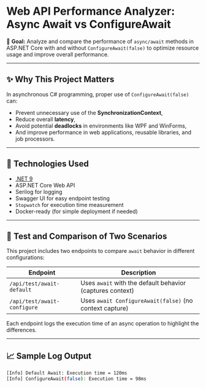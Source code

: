 ﻿# Web API Performance Analyzer: Async Await vs ConfigureAwait

📌 **Goal:** Analyze and compare the performance of `async/await` methods in ASP.NET Core with and without `ConfigureAwait(false)` to optimize resource usage and improve overall performance.

---

## ✨ Why This Project Matters

In asynchronous C# programming, proper use of `ConfigureAwait(false)` can:

- Prevent unnecessary use of the **SynchronizationContext**,
- Reduce overall **latency**,
- Avoid potential **deadlocks** in environments like WPF and WinForms,
- And improve performance in web applications, reusable libraries, and job processors.

---

## 🔧 Technologies Used

- [.NET 9](https://dotnet.microsoft.com/)
- ASP.NET Core Web API
- Serilog for logging
- Swagger UI for easy endpoint testing
- `Stopwatch` for execution time measurement
- Docker-ready (for simple deployment if needed)

---

## 🧪 Test and Comparison of Two Scenarios

This project includes two endpoints to compare `await` behavior in different configurations:

| Endpoint                    | Description |
|----------------------------|-------------|
| `/api/test/await-default`   | Uses `await` with the default behavior (captures context) |
| `/api/test/await-configure` | Uses `await ConfigureAwait(false)` (no context capture) |

Each endpoint logs the execution time of an async operation to highlight the differences.

---

## 📈 Sample Log Output

```bash
[Info] Default Await: Execution time = 120ms  
[Info] ConfigureAwait(false): Execution time = 98ms
